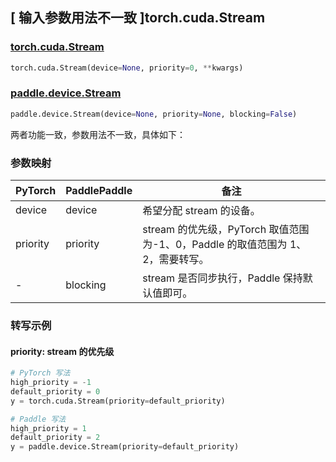 ## [ 输入参数用法不一致 ]torch.cuda.Stream

### [torch.cuda.Stream](https://pytorch.org/docs/stable/generated/torch.cuda.Stream.html#torch.cuda.Stream)

```python
torch.cuda.Stream(device=None, priority=0, **kwargs)
```

### [paddle.device.Stream](https://www.paddlepaddle.org.cn/documentation/docs/zh/2.6/api/paddle/device/Stream_cn.html#stream)

```python
paddle.device.Stream(device=None, priority=None, blocking=False)
```

两者功能一致，参数用法不一致，具体如下：

### 参数映射

| PyTorch  | PaddlePaddle | 备注                                                                                      |
| -------- | ------------ | ----------------------------------------------------------------------------------------- |
| device   | device       | 希望分配 stream 的设备。                                                                  |
| priority | priority     | stream 的优先级，PyTorch 取值范围为-1、0，Paddle 的取值范围为 1、2，需要转写。 |
| - | blocking     | stream 是否同步执行，Paddle 保持默认值即可。 |

### 转写示例

#### priority: stream 的优先级

```python
# PyTorch 写法
high_priority = -1
default_priority = 0
y = torch.cuda.Stream(priority=default_priority)

# Paddle 写法
high_priority = 1
default_priority = 2
y = paddle.device.Stream(priority=default_priority)
```
